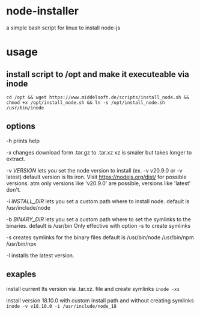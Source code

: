 # node-installer
a simple bash script for linux to install node-js

# usage
## install script to /opt and make it executeable via inode

```cd /opt && wget https://www.middelsoft.de/scripts/install_node.sh && chmod +x /opt/install_node.sh && ln -s /opt/install_node.sh /usr/bin/inode```

## options

-h prints help

-x changes download form .tar.gz to .tar.xz
       xz is smaler but takes longer to extract.

-v *VERSION* lets you set the node version to install (ex. -v v20.9.0 or -v latest)
   default version is lts iron. Visit https://nodejs.org/dist/ for possible versions.
   atm only versions like 'v20.9.0' are possible, versions like 'latest' don't.

-i *INSTALL_DIR* lets you set a custom path where to install node.
   default is /usr/include/node

-b *BINARY_DIR* lets you set a custom path where to set the symlinks to the binaries.
   default is /usr/bin
   Only effective with option -s to create symlinks

-s creates symlinks for the binary files
   default is /usr/bin/node
              /usr/bin/npm
              /usr/bin/npx

-l installs the latest version.

## exaples
install current lts version via .tar.xz. file and create symlinks
```inode -xs```

install version 18.10.0 with custom install path and without creating symlinks
```inode -v v18.10.0 -i /usr/include/node_18```
